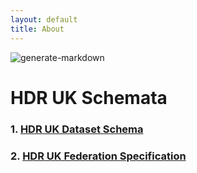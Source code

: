 ```yaml
---
layout: default
title: About
---
```


![generate-markdown](https://github.com/HDRUK/schemata/workflows/generate-markdown/badge.svg)

# HDR UK Schemata


### 1. [HDR UK Dataset Schema](/hdrschema/dataset.html)




### 2. [HDR UK Federation Specification](/federation/HDRFederation.html)
